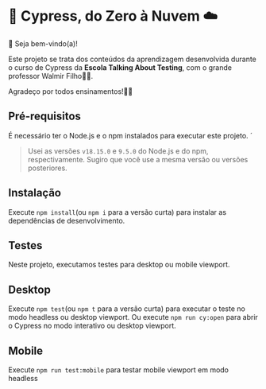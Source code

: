 # 🌲 Cypress, do Zero à Nuvem ☁️

👋 Seja bem-vindo(a)!

Este projeto se trata dos conteúdos da aprendizagem desenvolvida durante o curso de Cypress da **Escola Talking About Testing**, com o grande professor Walmir Filho👨‍🏫. 
<p>Agradeço por todos ensinamentos!👏👏

## Pré-requisitos
É necessário ter o Node.js e o npm instalados para executar este projeto. ´

>Usei as versões `v18.15.0` e ``9.5.0`` do Node.js e do npm, respectivamente. Sugiro que você use a mesma versão ou versões posteriores.

## Instalação
Execute `npm install`(ou `npm i` para a versão curta) para instalar as dependências de desenvolvimento.

## Testes
Neste projeto, executamos testes para desktop ou mobile viewport.

## Desktop
Execute `npm test`(ou `npm t` para a versão curta) para executar o teste no modo headless ou desktop viewport.
Ou execute `npm run cy:open` para abrir o Cypress no modo interativo ou desktop viewport.

## Mobile
Execute `npm run test:mobile` para testar mobile viewport em modo headless 

